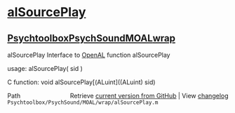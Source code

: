 # [alSourcePlay](alSourcePlay)
## [Psychtoolbox](Psychtoolbox)[PsychSound](PsychSound)[MOAL](MOAL)[wrap](wrap)

alSourcePlay  Interface to [OpenAL](OpenAL) function alSourcePlay  
  
usage:  alSourcePlay( sid )  
  
C function:  void alSourcePlay[(ALuint]((ALuint) sid)  




<div class="code_header" style="text-align:right;">
  <span style="float:left;">Path&nbsp;&nbsp;</span> <span class="counter">Retrieve <a href=
  "https://raw.github.com/Psychtoolbox-3/Psychtoolbox-3/beta/Psychtoolbox/PsychSound/MOAL/wrap/alSourcePlay.m">current version from GitHub</a> | View <a href=
  "https://github.com/Psychtoolbox-3/Psychtoolbox-3/commits/beta/Psychtoolbox/PsychSound/MOAL/wrap/alSourcePlay.m">changelog</a></span>
</div>
<div class="code">
  <code>Psychtoolbox/PsychSound/MOAL/wrap/alSourcePlay.m</code>
</div>

